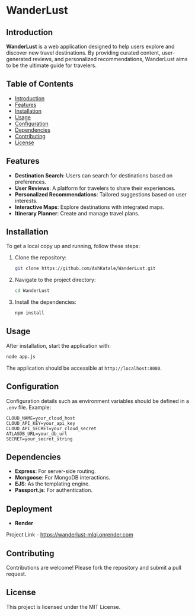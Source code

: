 
# WanderLust

## Introduction
**WanderLust** is a web application designed to help users explore and discover new travel destinations. By providing curated content, user-generated reviews, and personalized recommendations, WanderLust aims to be the ultimate guide for travelers.

## Table of Contents
- [Introduction](#introduction)
- [Features](#features)
- [Installation](#installation)
- [Usage](#usage)
- [Configuration](#configuration)
- [Dependencies](#dependencies)
- [Contributing](#contributing)
- [License](#license)

## Features
- **Destination Search**: Users can search for destinations based on preferences.
- **User Reviews**: A platform for travelers to share their experiences.
- **Personalized Recommendations**: Tailored suggestions based on user interests.
- **Interactive Maps**: Explore destinations with integrated maps.
- **Itinerary Planner**: Create and manage travel plans.

## Installation
To get a local copy up and running, follow these steps:

1. Clone the repository:
   ```bash
   git clone https://github.com/AshKatale/WanderLust.git
   ```
2. Navigate to the project directory:
   ```bash
   cd WanderLust
   ```
3. Install the dependencies:
   ```bash
   npm install
   ```

## Usage
After installation, start the application with:
```bash
node app.js
```
The application should be accessible at `http://localhost:8080`.

## Configuration
Configuration details such as environment variables should be defined in a `.env` file. Example:
```env
CLOUD_NAME=your_cloud_host
CLOUD_API_KEY=your_api_key
CLOUD_API_SECRET=your_cloud_secret
ATLASDB_URL=your_db_url
SECRET=your_secret_string
```

## Dependencies
- **Express**: For server-side routing.
- **Mongoose**: For MongoDB interactions.
- **EJS**: As the templating engine.
- **Passport.js**: For authentication.

## Deployment
- **Render**

Project Link - https://wanderlust-mlqi.onrender.com

## Contributing
Contributions are welcome! Please fork the repository and submit a pull request.

## License
This project is licensed under the MIT License.
